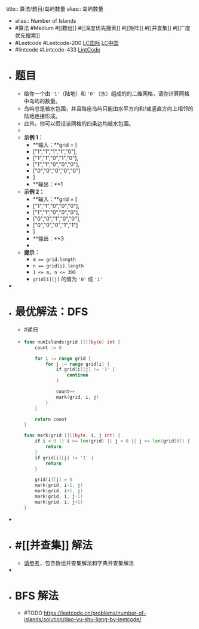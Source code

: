 title:: 算法/题目/岛屿数量
alias:: 岛屿数量

- alias:: Number of Islands
- #算法 #Medium #[[数组]] #[[深度优先搜索]] #[[矩阵]] #[[并查集]] #[[广度优先搜索]]
- #Leetcode #Leetcode-200 [LC国际](https://leetcode.com/problems/number-of-islands/) [LC中国](https://leetcode-cn.com/problems/number-of-islands/)
- #lintcode #Lintcode-433 [LintCode](https://www.lintcode.com/problem/433/)
- # 题目
	- 给你一个由 `'1'`（陆地）和 `'0'`（水）组成的的二维网格，请你计算网格中岛屿的数量。
	- 岛屿总是被水包围，并且每座岛屿只能由水平方向和/或竖直方向上相邻的陆地连接形成。
	- 此外，你可以假设该网格的四条边均被水包围。
	-
	- **示例 1：**
		- **输入：**grid = [
		- ["1","1","1","1","0"],
		- ["1","1","0","1","0"],
		- ["1","1","0","0","0"],
		- ["0","0","0","0","0"]
		- ]
		- **输出：**1
	- **示例 2：**
		- **输入：**grid = [
		- ["1","1","0","0","0"],
		- ["1","1","0","0","0"],
		- ["0","0","1","0","0"],
		- ["0","0","0","1","1"]
		- ]
		- **输出：**3
		-
	- **提示：**
		- `m == grid.length`
		- `n == grid[i].length`
		- `1 <= m, n <= 300`
		- `grid[i][j]` 的值为 `'0'` 或 `'1'`
-
- # 最优解法：DFS
	- #递归
	- ```go
	  func numIslands(grid [][]byte) int {
	      count := 0
	  
	      for i := range grid {
	          for j := range grid[i] {
	              if grid[i][j] != '1' {
	                  continue
	              }
	  
	              count++
	              mark(grid, i, j)
	          }
	      }
	  
	      return count
	  }
	  
	  func mark(grid [][]byte, i, j int) {
	      if i < 0 || i >= len(grid) || j < 0 || j >= len(grid[0]) {
	          return
	      }
	      if grid[i][j] != '1' {
	          return
	      }
	  
	      grid[i][j] = 0
	      mark(grid, i-1, j)
	      mark(grid, i+1, j)
	      mark(grid, i, j-1)
	      mark(grid, i, j+1)
	  }
	  ```
-
- # #[[并查集]] 解法
	- [请参考](https://github.com/algorithmzuo/algorithmbasic2020/blob/master/src/class15/Code02_NumberOfIslands.java)，包含数组并查集解法和字典并查集解法
-
- # BFS 解法
	- #TODO https://leetcode.cn/problems/number-of-islands/solution/dao-yu-shu-liang-by-leetcode/